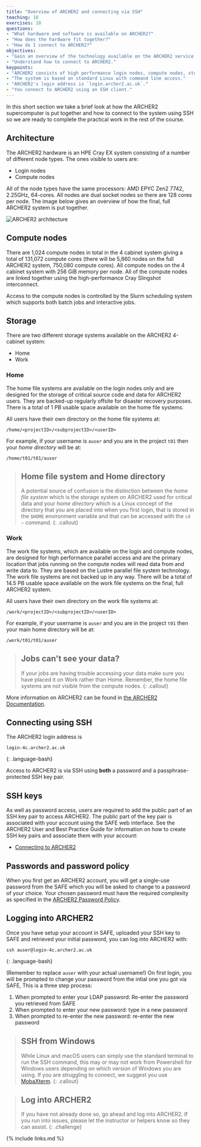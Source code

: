 ```yaml
---
title: "Overview of ARCHER2 and connecting via SSH"
teaching: 10
exercises: 10
questions:
- "What hardware and software is available on ARCHER2?"
- "How does the hardware fit together?"
- "How do I connect to ARCHER2?"
objectives:
- "Gain an overview of the technology available on the ARCHER2 service."
- "Understand how to connect to ARCHER2."
keypoints:
- "ARCHER2 consists of high performance login nodes, compute nodes, storage systems and interconnect."
- "The system is based on standard Linux with command line access."
- "ARCHER2's login address is `login.archer2.ac.uk`."
- "You connect to ARCHER2 using an SSH client."
---
```


In this short section we take a brief look at how the ARCHER2 supercomputer is put
together and how to connect to the system using SSH so we are ready to complete the
practical work in the rest of the course.

## Architecture

The ARCHER2 hardware is an HPE Cray EX system consisting of a number of different node types. The ones visible
to users are:

* Login nodes
* Compute nodes

All of the node types have the same processors: AMD EPYC Zen2 7742, 2.25GHz, 64-cores. All nodes
are dual socket nodes so there are 128 cores per node. The image below gives an overview of how
the final, full ARCHER2 system is put together.

<img src="{{ page.root }}/fig/archer2_architecture.png" alt="ARCHER2 architecture" />

## Compute nodes

There are 1,024 compute nodes in total in the 4 cabinet system giving a total of 131,072 compute cores
(there will be 5,860 nodes on the full ARCHER2 system, 750,080 compute cores). All
compute nodes on the 4 cabinet system with 256 GiB memory per node. All of the compute
nodes are linked together using the high-performance Cray Slingshot interconnect.

Access to the compute nodes is controlled by the Slurm scheduling system which supports
both batch jobs and interactive jobs.

## Storage

There are two different storage systems available on the ARCHER2 4-cabinet system:

* Home
* Work

### Home

The home file systems are available on the login nodes only and are designed for the storage
of critical source code and data for ARCHER2 users. They are backed-up regularly offsite for
disaster recovery purposes. There is a total of 1 PB usable space available on the home file
systems.

All users have their own directory on the home file systems at:

```
/home/<projectID>/<subprojectID>/<userID>
```

For example, if your username is `auser` and you are in the project `t01` then your *home
directory* will be at:

```
/home/t01/t01/auser
```

> ## Home file system and Home directory
> A potential source of confusion is the distinction between the *home file system* which is
> the storage system on ARCHER2 used for critical data and your *home directory* which is a 
> Linux concept of the directory that you are placed into when you first login, that is 
> stored in the `$HOME` environment variable and that can be accessed with the `cd ~` command.
{: .callout}

### Work

The work file systems, which are available on the login and compute  nodes, are
designed for high performance parallel access and are the primary location that jobs running on
the compute nodes will read data from and write data to. They are based on the Lustre parallel
file system technology. The work file systems are not backed up in any way. There will be a total of 
14.5 PB usable space available on the work file systems on the final, full ARCHER2 system.

All users have their own directory on the work file systems at:

```
/work/<projectID>/<subprojectID>/<userID>
```

For example, if your username is `auser` and you are in the project `t01` then your main home
directory will be at:

```
/work/t01/t01/auser
```

> ## Jobs can't see your data?
> If your jobs are having trouble accessing your data make sure you have placed it on Work
> rather than Home. Remember, the home file systems are not visible from the compute nodes.
{: .callout}

More information on ARCHER2 can be found in [the ARCHER2 Documentation](https://docs.archer2.ac.uk).

## Connecting using SSH

The ARCHER2 login address is

```
login-4c.archer2.ac.uk
```
{: .language-bash}

Access to ARCHER2 is via SSH using **both** a password and a passphrase-protected SSH key pair.

## SSH keys

As well as password access, users are required to add the public part of an SSH key pair to access ARCHER2.
The public part of the key pair is associated with your account using the SAFE web interface.
See the ARCHER2 User and Best Practice Guide for information on how to create SSH key pairs
and associate them with your account:

* [Connecting to ARCHER2](https://docs.archer2.ac.uk/user-guide/connecting.html)

## Passwords and password policy

When you first get an ARCHER2 account, you will get a single-use password from the 
SAFE which you will be asked to change to a password of your choice. Your chosen 
password must have the required complexity as specified in the
[ARCHER2 Password Policy](https://www.archer2.ac.uk/about/policies/passwords_usernames.html).

## Logging into ARCHER2

Once you have setup your account in SAFE, uploaded your SSH key to SAFE and retrieved
your initial password, you can log into ARCHER2 with:

```
ssh auser@login-4c.archer2.ac.uk
```
{: .language-bash}

(Remember to replace `auser` with your actual username!) On first login, you will be prompted
to change your password from the intial one you got via SAFE,  This is a three step process:

1. When prompted to enter your LDAP password: Re-enter the password you retrieved from SAFE
2. When prompted to enter your new password: type in a new password
3. When prompted to re-enter the new password: re-enter the new password

> ## SSH from Windows
> While Linux and macOS users can simply use the standard terminal to run the SSH command,
> this may or may not work from Powershell for Windows users depending on which version of
> Windows you are using. If you are struggling to connect, we suggest you use
> [MobaXterm](https://docs.archer2.ac.uk/user-guide/connecting/#logging-in-from-windows-using-mobaxterm).
{: .callout}

> ## Log into ARCHER2
> If you have not already done so, go ahead and log into ARCHER2. If you run into issues, please
> let the instructor or helpers know so they can assist.
{: .challenge}

{% include links.md %}

